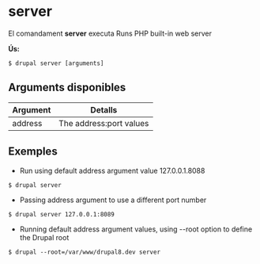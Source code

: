 # server
El comandament **server** executa Runs PHP built-in web server

**Ús:**
```
$ drupal server [arguments] 
```

## Arguments disponibles
Argument | Detalls
---------|-------------
address | The address:port values

## Exemples
* Run using default address argument value 127.0.0.1.8088
```
$ drupal server
```
* Passing address argument to use a different port number
```
$ drupal server 127.0.0.1:8089
```
* Running default address argument values, using --root option to define the Drupal root
```
$ drupal --root=/var/www/drupal8.dev server
```
